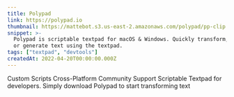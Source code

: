 ```yaml
---
title: Polypad
link: https://polypad.io
thumbnail: https://mattebot.s3.us-east-2.amazonaws.com/polypad/pp-clip.jpg
snippet: >-
  Polypad is scriptable textpad for macOS & Windows. Quickly transform, parse,
  or generate text using the textpad.
tags: ["textpad", "devtools"]
createdAt: 2022-04-20T00:00:00.000Z
---
```

Custom Scripts
Cross-Platform
Community Support
Scriptable Textpad for developers. Simply download Polypad to start transforming text